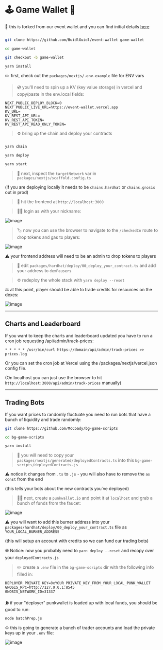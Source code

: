 # 🕹 Game Wallet 💎

🧪 this is forked from our event wallet and you can find initial details [here](https://github.com/BuidlGuidl/event-wallet)

```bash

git clone https://github.com/BuidlGuidl/event-wallet game-wallet

cd game-wallet

git checkout -b game-wallet

yarn install

```

✏️ first, check out the `packages/nextjs/.env.example` file for ENV vars 

> 💿 you'll need to spin up a KV (key value storage) in vercel and copy/paste in the env.local fields:


```
NEXT_PUBLIC_DEPLOY_BLOCK=0
NEXT_PUBLIC_LIVE_URL=https://event-wallet.vercel.app
KV_URL=
KV_REST_API_URL=
KV_REST_API_TOKEN=
KV_REST_API_READ_ONLY_TOKEN=
```


> ⚙️ bring up the chain and deploy your contracts 

```bash

yarn chain

yarn deploy

yarn start

```


> 📝  next, inspect the `targetNetwork` var in `packages/nextjs/scaffold.config.ts` 

(if you are deploying locally it needs to be `chains.hardhat` or `chains.gnosis` out in prod)

> 📱 hit the frontend at `http://localhost:3000` 


> 💁‍♂️ login as with your nickname:

![image](https://github.com/BuidlGuidl/event-wallet/assets/2653167/bfbbe1a3-8fee-4b73-8ff9-12954827a962)

> 🏷 now you can use the browser to navigate to the `/checkedIn` route to drop tokens and gas to players:

![image](https://github.com/BuidlGuidl/event-wallet/assets/2653167/1d1e19e1-35fb-4302-9bd6-780fed7af7cf)

⚠️ your frontend address will need to be an admin to drop tokens to players

> 📝 edit `packages/hardhat/deploy/00_deploy_your_contract.ts` and add your address to `dexPausers`

> ⚙️ redeploy the whole stack with `yarn deploy --reset`

⚖️ at this point, player should be able to trade credits for resources on the dexes:

![image](https://github.com/BuidlGuidl/event-wallet/assets/2653167/09a019de-8112-4912-9889-d1fa47cb0d4d)


---

## Charts and Leaderboard

If you want to keep the charts and leaderboard updated you have to run a cron job requesting /api/admin/track-prices:

```
* * * * * /usr/bin/curl https://domain/api/admin/track-prices >> prices.log
```

Or you can set the cron job at Vercel using the /packages/nextjs/vercel.json config file.

(On localhost you can just use the browser to hit `http://localhost:3000/api/admin/track-prices` manually) 


---

## Trading Bots 

If you want prices to randomly fluctuate you need to run bots that have a bunch of liquidity and trade randomly:

```bash
git clone https://github.com/McCoady/bg-game-scripts

cd bg-game-scripts

yarn install
```

> 💾 you will need to copy your `packages/nextjs/generated/deployedContracts.ts` into this `bg-game-scripts/deployedContracts.js`

⚠️ notice it changes from `.ts` to `.js` - you will also have to remove the `as const` from the end

(this tells your bots about the new contracts you've deployed)

> 🧑‍🎤 next, create a `punkwallet.io` and point it at `localhost` and grab a bunch of funds from the faucet:

 ![image](https://github.com/BuidlGuidl/event-wallet/assets/2653167/64bb4db8-4032-4e8c-9e5f-0e3efde9c937)


⚠️ you will want to add this burner address into your `packages/hardhat/deploy/00_deploy_your_contract.ts` file as `YOUR_LOCAL_BURNER_ADDRESS`

(this will setup an account with credits so we can fund our trading bots)

☢️ Notice: now you probably need to `yarn deploy --reset` and recopy over your `deployedContracts.js` 

> ✏️ create a `.env` file in the `bg-game-scripts` dir with the following info filled in:

```
DEPLOYER_PRIVATE_KEY=0xYOUR_PRIVATE_KEY_FROM_YOUR_LOCAL_PUNK_WALLET
GNOSIS_RPC=http://127.0.0.1:8545
GNOSIS_NETWORK_ID=31337
```

⛽️ if your "deployer" punkwallet is loaded up with local funds, you should be good to run:

```bash
node batchPrep.js
```

⚙️ this is going to generate a bunch of trader accounts and load the private keys up in your `.env` file:

![image](https://github.com/BuidlGuidl/event-wallet/assets/2653167/d59b9c72-0a6d-4029-8257-0f4d0b8212dd)






